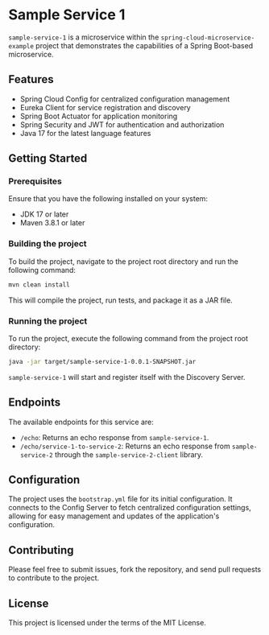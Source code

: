 # Sample Service 1

`sample-service-1` is a microservice within the `spring-cloud-microservice-example` project that demonstrates the capabilities of a Spring Boot-based microservice.

## Features

- Spring Cloud Config for centralized configuration management
- Eureka Client for service registration and discovery
- Spring Boot Actuator for application monitoring
- Spring Security and JWT for authentication and authorization
- Java 17 for the latest language features

## Getting Started

### Prerequisites

Ensure that you have the following installed on your system:

- JDK 17 or later
- Maven 3.8.1 or later

### Building the project

To build the project, navigate to the project root directory and run the following command:

```bash
mvn clean install
```

This will compile the project, run tests, and package it as a JAR file.

### Running the project

To run the project, execute the following command from the project root directory:
```bash
java -jar target/sample-service-1-0.0.1-SNAPSHOT.jar
```

`sample-service-1` will start and register itself with the Discovery Server.

## Endpoints

The available endpoints for this service are:

* `/echo`: Returns an echo response from `sample-service-1`.
* `/echo/service-1-to-service-2`: Returns an echo response from `sample-service-2` through the `sample-service-2-client` library.

## Configuration

The project uses the `bootstrap.yml` file for its initial configuration. It connects to the Config Server to fetch centralized configuration settings, allowing for easy management and updates of the application's configuration.

## Contributing

Please feel free to submit issues, fork the repository, and send pull requests to contribute to the project.

## License
This project is licensed under the terms of the MIT License.